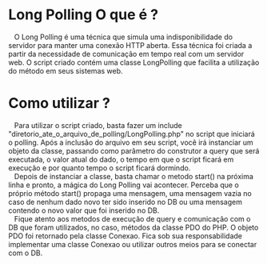 # Long Polling O que é ?
&nbsp;&nbsp;&nbsp;O Long Polling é uma técnica que simula uma indisponibilidade do servidor para manter uma conexão HTTP aberta. Essa técnica foi criada a partir da necessidade de comunicação em tempo real com um servidor web. O script criado contém uma classe LongPolling que facilita a utilização do método em seus sistemas web.

# Como utilizar ?
&nbsp;&nbsp;&nbsp;Para utilizar o script criado, basta fazer um include "diretorio_ate_o_arquivo_de_polling/LongPolling.php" no script que iniciará o polling. Após a inclusão do arquivo em seu script, você irá instanciar um objeto da classe, passando como parâmetro do construtor a query que será executada, o valor atual do dado, o tempo em que o script ficará em execução e por quanto tempo o script ficará dormindo.
<br>&nbsp;&nbsp;&nbsp;Depois de instanciar a classe, basta chamar o metodo start() na próxima linha e pronto, a mágica do Long Polling vai acontecer. Perceba que o próprio método start() propaga uma mensagem, uma mensagem vazia no caso de nenhum dado novo ter sido inserido no DB ou uma mensagem contendo o novo valor que foi inserido no DB.
<br>&nbsp;&nbsp;&nbsp;Fique atento aos metodos de execução de query e comunicação com o DB que foram utilizados, no caso, métodos da classe PDO do PHP. O objeto PDO foi retornado pela classe Conexao. Fica sob sua responsabilidade implementar uma classe Conexao ou utilizar outros meios para se conectar com o DB.
